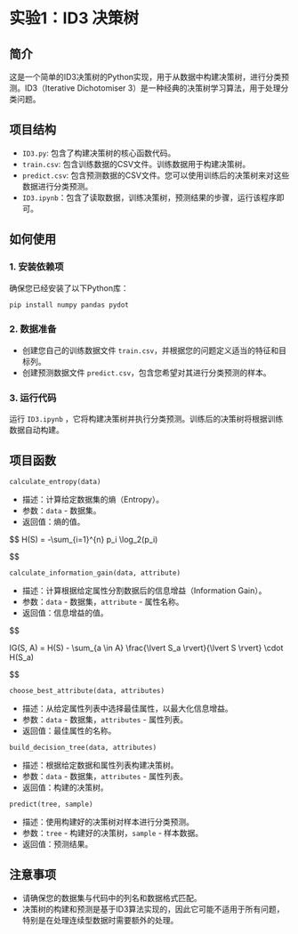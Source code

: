 # 实验1：ID3 决策树

## 简介
这是一个简单的ID3决策树的Python实现，用于从数据中构建决策树，进行分类预测。ID3（Iterative Dichotomiser 3）是一种经典的决策树学习算法，用于处理分类问题。

## 项目结构
- `ID3.py`: 包含了构建决策树的核心函数代码。
- `train.csv`: 包含训练数据的CSV文件。训练数据用于构建决策树。
- `predict.csv`: 包含预测数据的CSV文件。您可以使用训练后的决策树来对这些数据进行分类预测。
- `ID3.ipynb`：包含了读取数据，训练决策树，预测结果的步骤，运行该程序即可。

## 如何使用

### 1. 安装依赖项
确保您已经安装了以下Python库：

```bash
pip install numpy pandas pydot
```

### 2. 数据准备
- 创建您自己的训练数据文件 `train.csv`，并根据您的问题定义适当的特征和目标列。
- 创建预测数据文件 `predict.csv`，包含您希望对其进行分类预测的样本。

### 3. 运行代码
运行 `ID3.ipynb` ，它将构建决策树并执行分类预测。训练后的决策树将根据训练数据自动构建。

## 项目函数

 `calculate_entropy(data)`

- 描述：计算给定数据集的熵（Entropy）。
- 参数：`data` - 数据集。
- 返回值：熵的值。

$$
H(S) = -\sum_{i=1}^{n} p_i \log_2(p_i) 

$$

`calculate_information_gain(data, attribute)`

- 描述：计算根据给定属性分割数据后的信息增益（Information Gain）。
- 参数：`data` - 数据集，`attribute` - 属性名称。
- 返回值：信息增益的值。

$$

IG(S, A) = H(S) - \sum_{a \in A} \frac{\lvert S_a \rvert}{\lvert S \rvert} \cdot H(S_a) 

$$

 `choose_best_attribute(data, attributes)`

- 描述：从给定属性列表中选择最佳属性，以最大化信息增益。
- 参数：`data` - 数据集，`attributes` - 属性列表。
- 返回值：最佳属性的名称。

 `build_decision_tree(data, attributes)`

- 描述：根据给定数据和属性列表构建决策树。
- 参数：`data` - 数据集，`attributes` - 属性列表。
- 返回值：构建的决策树。

 `predict(tree, sample)`

- 描述：使用构建好的决策树对样本进行分类预测。
- 参数：`tree` - 构建好的决策树，`sample` - 样本数据。
- 返回值：预测结果。

## 注意事项

- 请确保您的数据集与代码中的列名和数据格式匹配。
- 决策树的构建和预测是基于ID3算法实现的，因此它可能不适用于所有问题，特别是在处理连续型数据时需要额外的处理。
